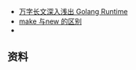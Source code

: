 

- [万字长文深入浅出 Golang Runtime](https://zhuanlan.zhihu.com/p/95056679)
- [make 与new 的区别](https://studygolang.com/articles/30199)
- [](https://github.com/golang/go/wiki/CodeReviewComments)



## 资料

[](https://zhuanlan.zhihu.com/p/111370792)

